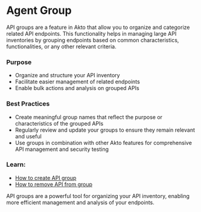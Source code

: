 # Agent Group

API groups are a feature in Akto that allow you to organize and categorize related API endpoints. This functionality helps in managing large API inventories by grouping endpoints based on common characteristics, functionalities, or any other relevant criteria.

### Purpose

* Organize and structure your API inventory
* Facilitate easier management of related endpoints
* Enable bulk actions and analysis on grouped APIs

### Best Practices

* Create meaningful group names that reflect the purpose or characteristics of the grouped APIs
* Regularly review and update your groups to ensure they remain relevant and useful
* Use groups in combination with other Akto features for comprehensive API management and security testing

### Learn:

* [How to create API group](../../how-to/create-group/mcp-group.md)
* [How to remove API from group](../../how-to/delete/mcp-component.md)

API groups are a powerful tool for organizing your API inventory, enabling more efficient management and analysis of your endpoints.
